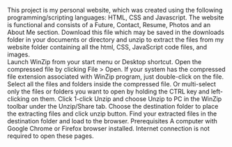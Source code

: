 This project is my personal website, which was created using the following programming/scripting languages: HTML, CSS and Javascript. The website is functional and consists of a Future, Contact, Resume, Photos and an About Me section.
	Download this file which may be saved in the downloads folder in your documents or directory and unzip to extract the files from my website folder containing all the html, CSS, JavaScript code files, and images.  
	Launch WinZip from your start menu or Desktop shortcut. Open the compressed file by clicking File > Open. If your system has the compressed file extension associated with WinZip program, just double-click on the file.
	Select all the files and folders inside the compressed file. Or multi-select only the files or folders you want to open by holding the CTRL key and left-clicking on them.
	Click 1-click Unzip and choose Unzip to PC in the WinZip toolbar under the Unzip/Share tab.
	Choose the destination folder to place the extracting files and click unzip button.
	Find your extracted files in the destination folder and load to the browser.
Prerequisites
A computer with Google Chrome or Firefox browser installed. 
Internet connection is not required to open these pages.
